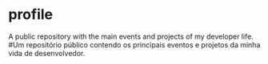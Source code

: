 # profile
A public repository with the main events and projects of my developer life.
#Um repositório público contendo os principais eventos e projetos da minha vida de desenvolvedor.

